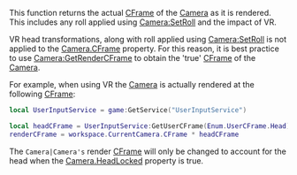 This function returns the actual [CFrame](https://developer.roblox.com/en-us/api-reference/datatype/CFrame) of the [Camera](https://developer.roblox.com/en-us/api-reference/class/Camera) as it is rendered. This includes any roll applied using [Camera:SetRoll](https://developer.roblox.com/en-us/api-reference/function/Camera/SetRoll) and the impact of VR.

VR head transformations, along with roll applied using [Camera:SetRoll](https://developer.roblox.com/en-us/api-reference/function/Camera/SetRoll) is not applied to the [Camera.CFrame](https://developer.roblox.com/en-us/api-reference/property/Camera/CFrame) property. For this reason, it is best practice to use [Camera:GetRenderCFrame](https://developer.roblox.com/en-us/api-reference/function/Camera/GetRenderCFrame) to obtain the 'true' [CFrame](https://developer.roblox.com/en-us/api-reference/datatype/CFrame) of the [Camera](https://developer.roblox.com/en-us/api-reference/class/Camera).

For example, when using VR the [Camera](https://developer.roblox.com/en-us/api-reference/class/Camera) is actually rendered at the following [CFrame](https://developer.roblox.com/en-us/api-reference/datatype/CFrame):

```lua
local UserInputService = game:GetService("UserInputService")

local headCFrame = UserInputService:GetUserCFrame(Enum.UserCFrame.Head)
renderCFrame = workspace.CurrentCamera.CFrame * headCFrame
``` 

The `Camera|Camera's` render [CFrame](https://developer.roblox.com/en-us/api-reference/datatype/CFrame) will only be changed to account for the head when the [Camera.HeadLocked](https://developer.roblox.com/en-us/api-reference/property/Camera/HeadLocked) property is true.